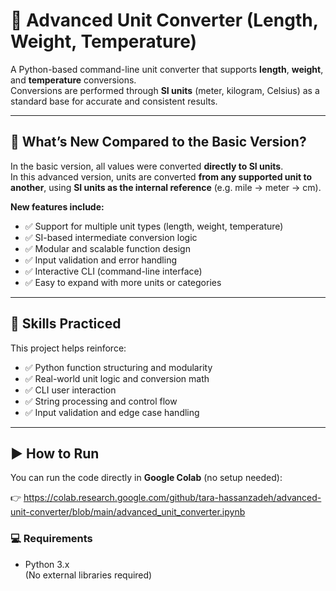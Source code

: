 # 🔁 Advanced Unit Converter (Length, Weight, Temperature)

A Python-based command-line unit converter that supports **length**, **weight**, and **temperature** conversions.  
Conversions are performed through **SI units** (meter, kilogram, Celsius) as a standard base for accurate and consistent results.

---

## 🚀 What’s New Compared to the Basic Version?

In the basic version, all values were converted **directly to SI units**.  
In this advanced version, units are converted **from any supported unit to another**, using **SI units as the internal reference** (e.g. mile → meter → cm).

**New features include:**

- ✅ Support for multiple unit types (length, weight, temperature)
- ✅ SI-based intermediate conversion logic
- ✅ Modular and scalable function design
- ✅ Input validation and error handling
- ✅ Interactive CLI (command-line interface)
- ✅ Easy to expand with more units or categories

---

## 🧠 Skills Practiced

This project helps reinforce:

- ✅ Python function structuring and modularity
- ✅ Real-world unit logic and conversion math
- ✅ CLI user interaction
- ✅ String processing and control flow
- ✅ Input validation and edge case handling

---

## ▶️ How to Run

You can run the code directly in **Google Colab** (no setup needed):

👉 https://colab.research.google.com/github/tara-hassanzadeh/advanced-unit-converter/blob/main/advanced_unit_converter.ipynb


### 💻 Requirements

- Python 3.x  
(No external libraries required)

